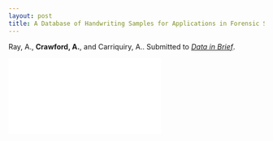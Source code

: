 ```yaml
---
layout: post
title: A Database of Handwriting Samples for Applications in Forensic Statistics
---
```


Ray, A., <strong>Crawford, A.</strong>, and Carriquiry, A.. Submitted to [*Data in Brief*](https://www.journals.elsevier.com/data-in-brief).


<object data="{{ site.baseurl }}/images/BerryCrawford_ClusteringHandwriting.pdf" width="750px" height="750px">
    <embed src="{{ site.baseurl }}/images/BerryCrawford_ClusteringHandwriting.pdf">
    </embed>
</object>

